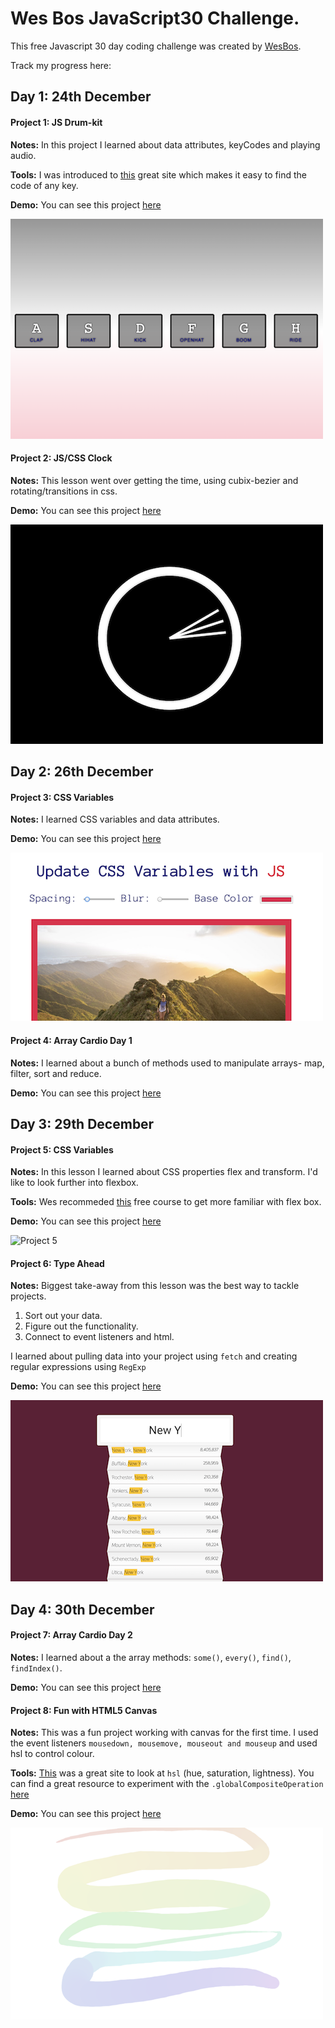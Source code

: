 # Wes Bos JavaScript30 Challenge.

This free Javascript 30 day coding challenge was created by [WesBos](https://github.com/wesbos).

Track my progress here:

## Day 1: 24th December


#### Project 1: JS Drum-kit

**Notes:** In this project I learned about data attributes, keyCodes and playing audio.

**Tools:** I was introduced to [this](https://keycode.info/) great site which makes it easy to find the code of any key.

**Demo:** You can see this project [here](https://jessdiv.github.io/Javascript30/project01-JavaScript-Drumkit/index.html)

![Project 1](screenshots/project1.png)

#### Project 2: JS/CSS Clock

**Notes:** This lesson went over getting the time, using cubix-bezier and rotating/transitions in css.

**Demo:** You can see this project [here](https://jessdiv.github.io/Javascript30/project02-JS-CSS-Clock/index.html)

![Project 2](screenshots/project2.png)


## Day 2: 26th December

#### Project 3: CSS Variables

**Notes:** I learned CSS variables and data attributes.

**Demo:** You can see this project [here](https://jessdiv.github.io/Javascript30/project03-CSS-Variables/index.html)

![Project 3](screenshots/project3.png)

#### Project 4: Array Cardio Day 1

**Notes:** I learned about a bunch of methods used to manipulate arrays- map, filter, sort and reduce.

**Demo:** You can see this project [here](https://jessdiv.github.io/Javascript30/project04-Array-Cardio-Day-1/index.html)

## Day 3: 29th December

#### Project 5: CSS Variables

**Notes:** In this lesson I learned about CSS properties flex and transform. I'd like to look further into flexbox.

**Tools:** Wes recommeded [this](https://flexbox.io/) free course to get more familiar with flex box.

**Demo:** You can see this project [here](https://jessdiv.github.io/Javascript30/project05-flex-panels-image-gallery/index.html)

![Project 5](screenshots/project5.png)

#### Project 6: Type Ahead

**Notes:** Biggest take-away from this lesson was the best way to tackle projects.

1. Sort out your data.
2. Figure out the functionality.
3. Connect to event listeners and html.

I learned about pulling data into your project using ```fetch``` and creating regular expressions using ```RegExp```


**Demo:** You can see this project [here](https://jessdiv.github.io/Javascript30/project06-Type-ahead/index.html)

![Project 6](screenshots/project6.png)

## Day 4: 30th December

#### Project 7: Array Cardio Day 2

**Notes:** I learned about a the array methods: ```some()```, ```every()```, ```find()```, ```findIndex()```.

**Demo:** You can see this project [here](https://jessdiv.github.io/Javascript30/project07-Array-Cardio-Day2/index.html)

#### Project 8: Fun with HTML5 Canvas

**Notes:** This was a fun project working with canvas for the first time. I used the event listeners ```mousedown, mousemove, mouseout and mouseup``` and used hsl to control colour.

**Tools:** [This](http://mothereffinghsl.com/) was a great site to look at ```hsl``` (hue, saturation, lightness).
You can find a great resource to experiment with the ```.globalCompositeOperation ```[here](https://developer.mozilla.org/en-US/docs/Web/API/CanvasRenderingContext2D/globalCompositeOperation#Syntax)

**Demo:** You can see this project [here](https://jessdiv.github.io/Javascript30/project08-HTML5-Canvas/index.html)

![Project 8](screenshots/project8.png)
